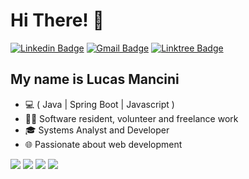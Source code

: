 <h1>Hi There! 👋</h1>

[![Linkedin Badge](https://img.shields.io/badge/-LinkedIn-6633cc?style=flat-square&logo=Linkedin&logoColor=white&labelColor=blue&color=blue&link=https://www.linkedin.com/in/lucasgmancini/)](https://www.linkedin.com/in/lucasgmancini/)
[![Gmail Badge](https://img.shields.io/badge/-mancini.lucasg@gmail.com-6633cc?style=flat-square&logo=Gmail&logoColor=white&labelColor=blue&color=blue&link=mailto:mancini.lucasg@gmail.com)](mailto:mancini.lucasg@gmail.com)
[![Linktree Badge](https://img.shields.io/badge/-linktree-6633cc?style=flat-square&logo=Linktree&logoColor=white&labelColor=blue&color=blue&link=https://linktr.ee/mancinilucas)](https://linktr.ee/mancinilucas)

## My name is Lucas Mancini
- 💻 ( Java | Spring Boot | Javascript ) 
- 👩‍💻 Software resident, volunteer and freelance work
- 🎓 Systems Analyst and Developer 
- 🌐 Passionate about web development
  
![](http://github-profile-summary-cards.vercel.app/api/cards/profile-details?username=mancinilucas&theme=darcula)
![](http://github-profile-summary-cards.vercel.app/api/cards/repos-per-language?username=mancinilucas&theme=darcula)
![](http://github-profile-summary-cards.vercel.app/api/cards/most-commit-language?username=mancinilucas&theme=darcula)
![](http://github-profile-summary-cards.vercel.app/api/cards/stats?username=mancinilucas&theme=darcula)


